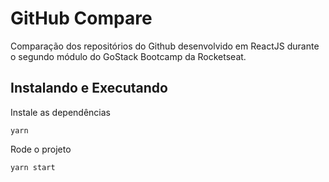 # GitHub Compare

Comparação dos repositórios do Github desenvolvido em ReactJS durante o segundo módulo do GoStack Bootcamp da Rocketseat.

## Instalando e Executando

Instale as dependências

```
yarn
```

Rode o projeto

```
yarn start
```
